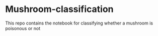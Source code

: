 # Mushroom-classification
This repo contains the notebook for classifying whether a mushroom is poisonous or not

